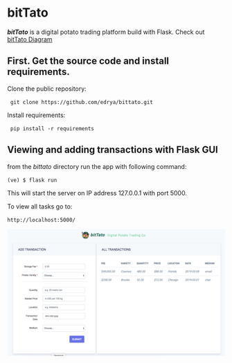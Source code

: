 # bitTato
<b><i>bitTato</i></b> is a digital potato trading platform build with Flask. Check out [bitTato Diagram](https://github.com/edrya/bittato/blob/master/bitTatoDiagram.pdf) 


## First. Get the source code and install requirements.

Clone the public repository:

```console
 git clone https://github.com/edrya/bittato.git
```
Install requirements:

```console
 pip install -r requirements
```

## Viewing and adding transactions with Flask GUI

from the <i>bittato</i> directory run the app with following command:

```console
(ve) $ flask run
```
This will start the server on IP address 127.0.0.1 with port 5000. 

To view all tasks go to:

```console
http://localhost:5000/
```



![Alt text](https://github.com/edrya/bittato/blob/master/screenshot.png?raw=true "App Screenshot")

